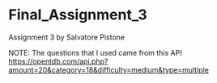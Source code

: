 # Final_Assignment_3
Assignment 3 by Salvatore Pistone

NOTE: The questions that I used came from this API https://opentdb.com/api.php?amount=20&category=18&difficulty=medium&type=multiple
